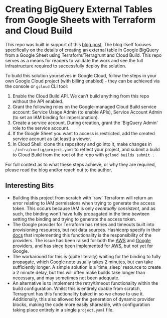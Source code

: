 # Creating BigQuery External Tables from Google Sheets with Terraform and Cloud Build

This repo was built in support of this [blog post](). The blog itself focuses specifically on the details of creating an external table in Google BigQuery from a Google Sheet using Terraform/Terragrunt and Cloud Build. This repo serves as a means for readers to validate the work and see the full infrastructure required to successfully deploy the solution.

To build this solution yourselves in Google Cloud, follow the steps in your own Google Cloud project (with billing enabled) - they can be achieved via the console or `gcloud` CLI tool:

1. Enable the Cloud Build API. We can't build anything from this repo without the API enabled.
2. Grant the following roles on the Google-managed Cloud Build service account: Service Usage Admin (to enable APIs), Service Account Admin (to set an IAM binding for impersonation).
3. Create a service account. During creation, grant the 'BigQuery Admin' role to the service account.
4. If the Google Sheet you want to access is restricted, add the created service account as (at least) a viewer.
5. In Cloud Shell: clone this repository and go into it, make changes in `./infra/config/project.yaml` to reflect your project, and submit a build to Cloud Build from the root of the repo with `gcloud builds submit .`

For full context as to what these steps achieve, or why they are required, please read the blog and/or reach out to the author.

## Interesting Bits
- Building this project from scratch with 'raw' Terraform will return an error relating to IAM permissions when trying to generate the access token. This occurs because IAM is only *eventually consistent*, and as such, the binding won't have fully propagated in the time bewteen setting the binding and trying to generate the access token. 
- The Google provider for Terraform has retries and timeouts built into provisioning resources, but not data sources. Hashicorp specify in their [docs](https://developer.hashicorp.com/terraform/plugin/sdkv2/resources/retries-and-customizable-timeouts) that implementing this functionality is the responsibility of the providers. The issue has been raised for both the [AWS](https://github.com/hashicorp/terraform-provider-aws/issues/11342) and [Google](https://github.com/hashicorp/terraform-provider-google/issues/1131) providers, and has since been implemented for [AWS](https://github.com/hashicorp/terraform-provider-aws/blob/v4.25.0/CHANGELOG.md), but not yet for Google.
- The workaround for this is (quite literally) waiting for the binding to fully propagate, which [Google note](https://cloud.google.com/iam/docs/access-change-propagation) usually takes 2 minutes, but can take sufficiently longer. A simple solution is a `time_sleep' resource to create a 2 minute delay, but this will often make builds take longer than necessary, and may sometimes not been adequate.
- An alternative is to implement the retry/timeout functionality within the build configuration. Whilst this is entirely doable from scratch, Terragrunt has this functionality baked in so we chose to use it. Additionally, this also allowed for the generation of dynamic provider blocks, making the code more easily shareable, with configuration taking place entirely in a single `project.yaml` file.
